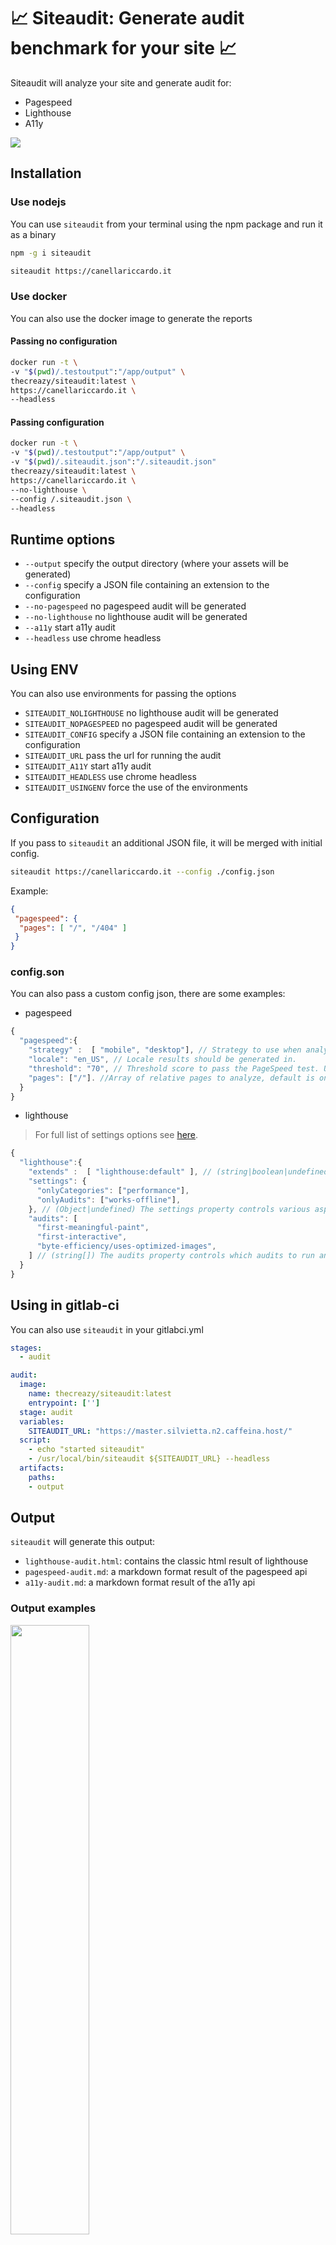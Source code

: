 # 📈 Siteaudit: Generate audit benchmark for your site 📈

Siteaudit will analyze your site and generate audit for:

- Pagespeed
- Lighthouse
- A11y

<img src="docs/terminal.gif" />

## Installation

### **Use nodejs**

You can use `siteaudit` from your terminal using the npm package and run it as a binary

```sh
npm -g i siteaudit

siteaudit https://canellariccardo.it
```

### **Use docker**

You can also use the docker image to generate the reports

#### Passing no configuration

```sh
docker run -t \
-v "$(pwd)/.testoutput":"/app/output" \
thecreazy/siteaudit:latest \
https://canellariccardo.it \
--headless
```

#### Passing configuration

```sh
docker run -t \
-v "$(pwd)/.testoutput":"/app/output" \
-v "$(pwd)/.siteaudit.json":"/.siteaudit.json"
thecreazy/siteaudit:latest \
https://canellariccardo.it \
--no-lighthouse \
--config /.siteaudit.json \
--headless
```


## Runtime options

- `--output` specify the output directory (where your assets will be generated)
- `--config` specify a JSON file containing an extension to the configuration
- `--no-pagespeed` no pagespeed audit will be generated
- `--no-lighthouse` no lighthouse audit will be generated
- `--a11y` start a11y audit
- `--headless` use chrome headless


## Using ENV

You can also use environments for passing the options

- `SITEAUDIT_NOLIGHTHOUSE` no lighthouse audit will be generated
- `SITEAUDIT_NOPAGESPEED` no pagespeed audit will be generated
- `SITEAUDIT_CONFIG` specify a JSON file containing an extension to the configuration
- `SITEAUDIT_URL` pass the url for running the audit
- `SITEAUDIT_A11Y` start a11y audit
- `SITEAUDIT_HEADLESS` use chrome headless
- `SITEAUDIT_USINGENV` force the use of the environments

## Configuration

If you pass to `siteaudit` an additional JSON file, it will be merged with initial config.

```sh
siteaudit https://canellariccardo.it --config ./config.json
```

Example:

```json
{
 "pagespeed": {
  "pages": [ "/", "/404" ]
 }
}
```

### config.son

You can also pass a custom config json, there are some examples:

- pagespeed

```js
{ 
  "pagespeed":{
    "strategy" :  [ "mobile", "desktop"], // Strategy to use when analyzing the page. this is the base settings, you can only use mobile | desktop
    "locale": "en_US", // Locale results should be generated in.
    "threshold": "70", // Threshold score to pass the PageSpeed test. Useful for setting a performance budget.
    "pages": ["/"]. //Array of relative pages to analyze, default is only / (please, use relative path)
  }
}
```

- lighthouse

> For full list of settings options see [here](https://github.com/GoogleChrome/lighthouse/blob/master/docs/configuration.md).

```js
{ 
  "lighthouse":{
    "extends" :  [ "lighthouse:default" ], // (string|boolean|undefined) The extends property controls if your configuration should inherit from the default Lighthouse configuration.
    "settings": {
      "onlyCategories": ["performance"],
      "onlyAudits": ["works-offline"],
    }, // (Object|undefined) The settings property controls various aspects of running Lighthouse such as CPU/network throttling and audit whitelisting/blacklisting.
    "audits": [
      "first-meaningful-paint",
      "first-interactive",
      "byte-efficiency/uses-optimized-images",
    ] // (string[]) The audits property controls which audits to run and include with your Lighthouse report.
  }
}
```

## Using in gitlab-ci

You can also use `siteaudit` in your gitlabci.yml

```yml
stages:
  - audit

audit:
  image: 
    name: thecreazy/siteaudit:latest
    entrypoint: ['']
  stage: audit
  variables:
    SITEAUDIT_URL: "https://master.silvietta.n2.caffeina.host/"
  script:
    - echo "started siteaudit"
    - /usr/local/bin/siteaudit ${SITEAUDIT_URL} --headless
  artifacts:
    paths:
    - output
```

## Output

`siteaudit` will generate this output:

- `lighthouse-audit.html`: contains the classic html result of lighthouse
- `pagespeed-audit.md`: a markdown format result of the pagespeed api
- `a11y-audit.md`: a markdown format result of the a11y api


### Output examples 

<img src="docs/pagespeed.png" width="50%"  />
<img src="docs/lighthouse.png" width="50%"  />
<img src="docs/a11y.png" width="50%" />


## Contributing

#### **Reporting bugs**

* Open a GitHub issue 

#### **Contributing with patches and bug fixes**

* Open a new GitHub pull request with the patch.
* Ensure the PR description clearly describes the problem and solution.


## Contributors

- Riccardo Canella [@thecreazy](https://github.com/thecreazy)


## License

MIT
